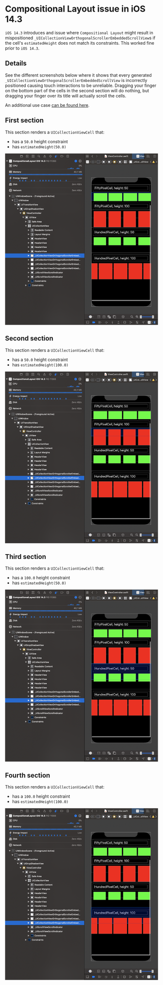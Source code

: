 # Compositional Layout issue in iOS 14.3

`iOS 14.3` introduces and issue where `Compositional Layout` might result in mispositioned `_UICollectionViewOrthogonalScrollerEmbeddedScrollView`s if the cell's `estimatedHeight` does not match its constraints. This worked fine prior to `iOS 14.3`.

## Details

See the different screenshots below where it shows that every generated `_UICollectionViewOrthogonalScrollerEmbeddedScrollView` is incorrectly positioned causing touch interactions to be unreliable. Dragging your finger on the bottom part of the cells in the second section will do nothing, but dragging your finger over its title will actually scroll the cells.

An additional use case [can be found here](https://stackoverflow.com/questions/65369130/uicollectionviewcompositionallayout-bug-on-ios-14-3/65421308#65421308).

## First section

This section renders a `UICollectionViewCell` that:

- has a `50.0` height constraint
- has `estimatedHeight(50.0)`

![first](first.png)

## Second section

This section renders a `UICollectionViewCell` that:

- has a `50.0` height constraint
- has `estimatedHeight(100.0)`

![second](second.png)

## Third section

This section renders a `UICollectionViewCell` that:

- has a `100.0` height constraint
- has `estimatedHeight(50.0)`

![third](third.png)

## Fourth section

This section renders a `UICollectionViewCell` that:

- has a `100.0` height constraint
- has `estimatedHeight(100.0)`

![fourth](fourth.png)
